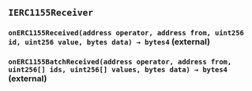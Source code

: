 ## `IERC1155Receiver`






### `onERC1155Received(address operator, address from, uint256 id, uint256 value, bytes data) → bytes4` (external)





### `onERC1155BatchReceived(address operator, address from, uint256[] ids, uint256[] values, bytes data) → bytes4` (external)






